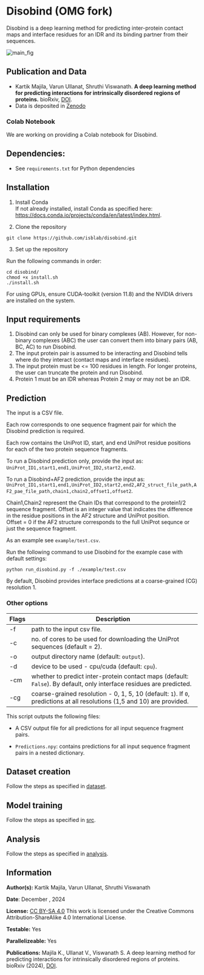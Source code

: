 
# Disobind (OMG fork)
Disobind is a deep learning method for predicting inter-protein contact maps and interface residues for an IDR and its binding partner from their sequences. 


![main_fig](main.png)


## Publication and Data
* Kartik Majila, Varun Ullanat, Shruthi Viswanath. **A deep learning method for predicting interactions for intrinsically disordered regions of proteins.** bioRxiv, [DOI](https://www.biorxiv.org/content/10.1101/2024.12.19.629373v5).
* Data is deposited in [Zenodo](https://www.doi.org/10.5281/zenodo.14504762)


### Colab Notebook
We are working on providing a Colab notebook for Disobind.


## Dependencies:
* See `requirements.txt` for Python dependencies


## Installation
1. Install Conda  
If not already installed, install Conda as specified here: https://docs.conda.io/projects/conda/en/latest/index.html.


2. Clone the repository
```
git clone https://github.com/isblab/disobind.git
```

3. Set up the repository  

Run the following commands in order:
```
cd disobind/
chmod +x install.sh
./install.sh
```

For using GPUs, ensure CUDA-toolkit (version 11.8) and the NVIDIA drivers are installed on the system.


## Input requirements
1. Disobind can only be used for binary complexes (AB). However, for non-binary complexes (ABC) the user can convert them into binary pairs (AB, BC, AC) to run Disobind.  
2. The input protein pair is assumed to be interacting and Disobind tells where do they interact (contact maps and interface residues).  
3. The input protein must be <= 100 residues in length. For longer proteins, the user can truncate the protein and run Disobind.  
4. Protein 1 must be an IDR whereas Protein 2 may or may not be an IDR.  


## Prediction
The input is a CSV file.

Each row corresponds to one sequence fragment pair for which the Disobind prediction is required. 

Each row contains the UniProt ID, start, and end UniProt residue positions for each of the two protein sequence fragments.  

To run a Disobind prediction only, provide the input as:  
`UniProt_ID1,start1,end1,UniProt_ID2,start2,end2`.

To run a Disobind+AF2 prediction, provide the input as:  
`UniProt_ID1,start1,end1,UniProt_ID2,start2,end2,AF2_struct_file_path,AF2_pae_file_path,chain1,chain2,offset1,offset2`.

Chain1,Chain2 represent the Chain IDs that correspond to the protein1/2 sequence fragment.
Offset is an integer value that indicates the difference in the residue positions in the AF2 structure and UniProt position.  
Offset = 0 if the AF2 structure corresponds to the full UniProt sequnce or just the sequence fragment.

As an example see `example/test.csv`.  

Run the following command to use Disobind for the example case with default settings:

```
python run_disobind.py -f ./example/test.csv 
```

By default, Disobind provides interface predictions at a coarse-grained (CG) resolution 1.  

### Other options
| Flags  |                                     Description                                                                           |
| ------ | --------------------------------------------------------------------------------------------------------------------------|
| -f     | path to the input csv file.                                                                                               |
| -c     | no. of cores to be used for downloading the UniProt sequences (default = 2).                                              |
| -o     | output directory name (default: `output`).                                                                                |
| -d     | device to be used - cpu/cuda (default: `cpu`).                                                                            |
| -cm    | whether to predict inter-protein contact maps (default: `False`). By default, only interface residues are predicted.      |
| -cg    | coarse-grained resolution - 0, 1, 5, 10 (default: `1`). If `0`, predictions at all resolutions (1,5 and 10) are provided. |


This script outputs the following files:  

* A CSV output file for all predictions for all input sequence fragment pairs.

* `Predictions.npy`: contains predictions for all input sequence fragment pairs in a nested dictionary.


## Dataset creation
Follow the steps as specified in [dataset](./dataset/README.md).  


## Model training
Follow the steps as specified in [src](./src/README.md).  


## Analysis
Follow the steps as specified in [analysis](./analysis/README.md).  
   

## Information
__Author(s):__ Kartik Majila, Varun Ullanat, Shruthi Viswanath

__Date__: December , 2024

__License:__ [CC BY-SA 4.0](https://creativecommons.org/licenses/by-sa/4.0/)
This work is licensed under the Creative Commons Attribution-ShareAlike 4.0
International License.

__Testable:__ Yes

__Parallelizeable:__ Yes

__Publications:__  Majila K., Ullanat V., Viswanath S. A deep learning method for predicting interactions for intrinsically disordered regions of proteins. bioRxiv  (2024), [DOI](https://www.biorxiv.org/content/10.1101/2024.12.19.629373v5).

